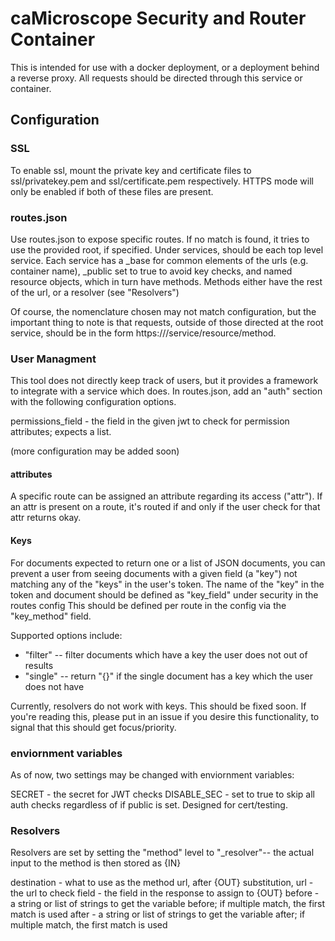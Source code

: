 # caMicroscope Security and Router Container

This is intended for use with a docker deployment, or a deployment behind a reverse proxy. All requests should be directed through this service or container.

## Configuration

### SSL

To enable ssl, mount the private key and certificate files to ssl/privatekey.pem and ssl/certificate.pem respectively. HTTPS mode will only be enabled if both of these files are present.

### routes.json

Use routes.json to expose specific routes. If no match is found, it tries to use the provided root, if specified.
Under services, should be each top level service. Each service has a \_base for common elements of the urls (e.g. container name), \_public set to true to avoid key checks, and named resource objects, which in turn have methods. Methods either have the rest of the url, or a resolver (see "Resolvers")

Of course, the nomenclature chosen may not match configuration, but the important thing to note is that requests, outside of those directed at the root service, should be in the form https://<url base>/service/resource/method.

### User Managment

This tool does not directly keep track of users, but it provides a framework to integrate with a service which does.
In routes.json, add an "auth" section with the following configuration options.


permissions_field - the field in the given jwt to check for permission attributes; expects a list.

(more configuration may be added soon)

#### attributes
A specific route can be assigned an attribute regarding its access ("attr"). If an attr is present on a route, it's routed if and only if the user check for that attr returns okay.


#### Keys
For documents expected to return one or a list of JSON documents, you can prevent a user from seeing documents with a given field (a "key") not matching any of the "keys" in the user's token.
The name of the "key" in the token and document should be defined as "key_field" under security in the routes config
This should be defined per route in the config via the "key_method" field.

Supported options include:
 - "filter" -- filter documents which have a key the user does not out of results
 - "single" -- return "{}" if the single document has a key which the user does not have

Currently, resolvers do not work with keys. This should be fixed soon. If you're reading this, please put in an issue if you desire this functionality, to signal that this should get focus/priority.

### enviornment variables

As of now, two settings may be changed with enviornment variables:

SECRET - the secret for JWT checks
DISABLE_SEC - set to true to skip all auth checks regardless of if public is set. Designed for cert/testing.

### Resolvers
Resolvers are set by setting the "method" level to "\_resolver"-- the actual input to the method is then stored as {IN}

destination - what to use as the method url, after {OUT} substitution,
url - the url to check
field - the field in the response to assign to {OUT}
before - a string or list of strings to get the variable before; if multiple match, the first match is used
after - a string or list of strings to get the variable after; if multiple match, the first match is used
